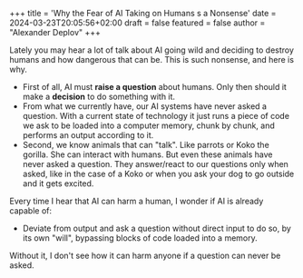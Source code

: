 +++
title = 'Why the Fear of AI Taking on Humans s a Nonsense'
date = 2024-03-23T20:05:56+02:00
draft = false
featured = false
author = "Alexander Deplov"
+++

Lately you may hear a lot of talk about AI going wild and deciding to destroy humans and how dangerous that can be. This is such nonsense, and here is why. 

* First of all, AI must **raise a question** about humans. Only then should it make a **decision** to do something with it. 
* From what we currently have, our AI systems have never asked a question. With a current state of technology it just runs a piece of code we ask to be loaded into a computer memory, chunk by chunk, and performs an output according to it. 
* Second, we know animals that can "talk". Like parrots or Koko the gorilla. She can interact with humans. But even these animals have never asked a question. They answer/react to our questions only when asked, like in the case of a Koko or when you ask your dog to go outside and it gets excited. 

Every time I hear that AI can harm a human, I wonder if AI is already capable of:
* Deviate from output and ask a question without direct input to do so, by its own "will", bypassing blocks of code loaded into a memory.

Without it, I don't see how it can harm anyone if a question can never be asked.